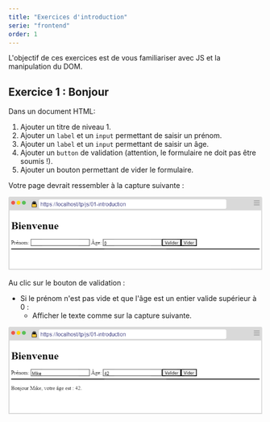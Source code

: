 ```yaml
---
title: "Exercices d'introduction"
serie: "frontend"
order: 1
--- 
```


L'objectif de ces exercices est de vous familiariser avec JS et la manipulation du DOM.

## Exercice 1 : Bonjour

Dans un document HTML: 
1. Ajouter un titre de niveau 1.
2. Ajouter un `label` et un `input` permettant de saisir un prénom.
3. Ajouter un `label` et un `input` permettant de saisir un âge.
4. Ajouter un `button` de validation (attention, le formulaire ne doit pas être soumis !).
5. Ajouter un bouton permettant de vider le formulaire. 

Votre page devrait ressembler à la capture suivante :

![capture formulaire](./img/exo1-1.png)

Au clic sur le bouton de validation :
- Si le prénom n'est pas vide et que l'âge est un entier valide supérieur à 0 :
    - Afficher le texte comme sur la capture suivante.

![capture formulaire validé](./img/exo1-2.png)

